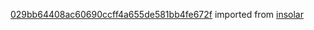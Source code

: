 [029bb64408ac60690ccff4a655de581bb4fe672f](https://github.com/insolar/insolar/commit/029bb64408ac60690ccff4a655de581bb4fe672f) imported from [insolar](https://github.com/insolar/insolar)
